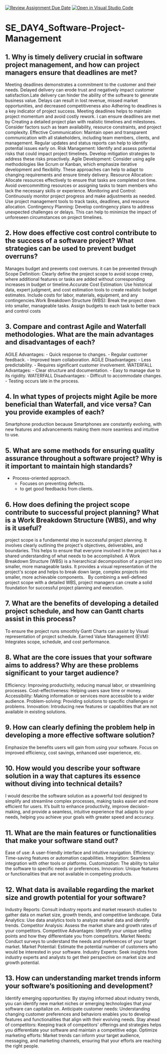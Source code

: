 [![Review Assignment Due Date](https://classroom.github.com/assets/deadline-readme-button-22041afd0340ce965d47ae6ef1cefeee28c7c493a6346c4f15d667ab976d596c.svg)](https://classroom.github.com/a/9pw6JKcu)
[![Open in Visual Studio Code](https://classroom.github.com/assets/open-in-vscode-2e0aaae1b6195c2367325f4f02e2d04e9abb55f0b24a779b69b11b9e10269abc.svg)](https://classroom.github.com/online_ide?assignment_repo_id=15656523&assignment_repo_type=AssignmentRepo)
# SE_DAY4_Software-Project-Management
## 1. Why is timely delivery crucial in software project management, and how can project managers ensure that deadlines are met?
 Meeting deadlines demonstrates a commitment to the customer and their needs. Delayed delivery can erode trust and negatively impact customer satisfaction.Late delivery can hinder the ability of the software to generate business value. Delays can result in lost revenue, missed market opportunities, and decreased competitiveness also Adhering to deadlines is a key indicator of project success. Meeting deadlines helps to maintain project momentum and avoid costly rework.
 i can ensure deadlines are met by Creating a detailed project plan with realistic timelines and milestones. Consider factors such as team availability, resource constraints, and project complexity.
Effective Communication: Maintain open and transparent communication with all stakeholders, including team members, clients, and management. Regular updates and status reports can help to identify potential issues early on.
Risk Management: Identify and assess potential risks that could impact project timelines. Develop mitigation strategies to address these risks proactively.
Agile Development: Consider using agile methodologies like Scrum or Kanban, which emphasize iterative development and flexibility. These approaches can help to adapt to changing requirements and ensure timely delivery.
Resource Allocation: Allocate resources effectively to ensure that tasks are completed on time. Avoid overcommitting resources or assigning tasks to team members who lack the necessary skills or experience.
Monitoring and Control: Continuously monitor project progress and make adjustments as needed. Use project management tools to track tasks, deadlines, and resource allocation.
Contingency Planning: Develop contingency plans to address unexpected challenges or delays. This can help to minimize the impact of unforeseen circumstances on project timelines.
## 2. How does effective cost control contribute to the success of a software project? What strategies can be used to prevent budget overruns?
Manages budget and prevents cost overruns.
it can be prevented through Scope Definition: Clearly define the project scope to avoid scope creep, where additional features or tasks are added without corresponding increases in budget or timeline.Accurate Cost Estimation: Use historical data, expert judgment, and cost estimation tools to create realistic budget estimates. Include costs for labor, materials, equipment, and any contingencies.Work Breakdown Structure (WBS): Break the project down into smaller, manageable tasks. Assign budgets to each task to better track and control costs
## 3. Compare and contrast Agile and Waterfall methodologies. What are the main advantages and disadvantages of each?
AGILE Advantages:
    - Quick response to changes.
    - Regular customer feedback.
    - Improved team collaboration.
AGILE Disadvantages:
    - Less predictability.
    - Requires significant customer involvement.
WATERFALL Advantages:
    - Clear structure and documentation.
    - Easy to manage due to its rigidity.
 WATERFALL Disadvantages:
    - Difficult to accommodate changes.
    - Testing occurs late in the process.
## 4. In what types of projects might Agile be more beneficial than Waterfall, and vice versa? Can you provide examples of each?
Smartphone production because Smartphones are constantly evolving, with new features and advancements making them more seamless and intuitive to use.
## 5. What are some methods for ensuring quality assurance throughout a software project? Why is it important to maintain high standards?
- Process-oriented approach.
    - Focuses on preventing defects.
    - to get good feedbacks from clients.
## 6. How does defining the project scope contribute to successful project planning? What is a Work Breakdown Structure (WBS), and why is it useful?
 project scope is a fundamental step in successful project planning. It involves clearly outlining the project's objectives, deliverables, and boundaries. This helps to ensure that everyone involved in the project has a shared understanding of what needs to be accomplished.
 A Work Breakdown Structure (WBS) is a hierarchical decomposition of a project into smaller, more manageable tasks. It provides a visual representation of the project's scope and helps to break down large, complex projects into smaller, more achievable components.   
By combining a well-defined project scope with a detailed WBS, project managers can create a solid foundation for successful project planning and execution.
## 7. What are the benefits of developing a detailed project schedule, and how can Gantt charts assist in this process?
   To ensure the project runs smoothly
   Gantt Charts can assist by Visual representation of project schedule. Earned Value Management (EVM): Integrates scope, schedule, and cost performance.
## 8. What are the core issues that your software aims to address? Why are these problems significant to your target audience?
Efficiency: Improving productivity, reducing manual labor, or streamlining processes.
Cost-effectiveness: Helping users save time or money.
Accessibility: Making information or services more accessible to a wider audience.
Problem-solving: Providing solutions to specific challenges or problems.
Innovation: Introducing new features or capabilities that are not available in existing solutions.
## 9. How can clearly defining the problem help in developing a more effective software solution?
Emphasize the benefits users will gain from using your software. Focus on improved efficiency, cost savings, enhanced user experience, etc.
## 10. How would you describe your software solution in a way that captures its essence without diving into technical details?
I would describe the software solution as a powerful tool designed to simplify and streamline complex processes, making tasks easier and more efficient for users. It’s built to enhance productivity, improve decision-making, and provide a seamless, intuitive experience that adapts to your needs, helping you achieve your goals with greater speed and accuracy.
## 11. What are the main features or functionalities that make your software stand out?
Ease of use: A user-friendly interface and intuitive navigation.
Efficiency: Time-saving features or automation capabilities.
Integration: Seamless integration with other tools or platforms.
Customization: The ability to tailor the software to specific needs or preferences.
Innovation: Unique features or functionalities that are not available in competing products.
## 12. What data is available regarding the market size and growth potential for your software?
Industry Reports: Consult industry reports and market research studies to gather data on market size, growth trends, and competitive landscape.
Data Analytics: Use data analytics tools to analyze market data and identify trends.
Competitor Analysis: Assess the market share and growth rates of your competitors.
Competitive Advantages: Identify your unique selling points and how they differentiate you from competitors.
Market Needs: Conduct surveys to understand the needs and preferences of your target market.
Market Potential: Estimate the potential number of customers who would be interested in your software.
Industry Experts: Seek insights from industry experts and analysts to get their perspective on market size and growth potential.
## 13. How can understanding market trends inform your software’s positioning and development?
Identify emerging opportunities: By staying informed about industry trends, you can identify new market niches or emerging technologies that your software can capitalize on.
Anticipate customer needs: Understanding changing customer preferences and behaviors enables you to develop features and functionalities that align with their evolving needs.
Stay ahead of competitors: Keeping track of competitors' offerings and strategies helps you differentiate your software and maintain a competitive edge.
Optimize marketing efforts: Market trends can inform your target audience, messaging, and marketing channels, ensuring that your efforts are reaching the right people.
